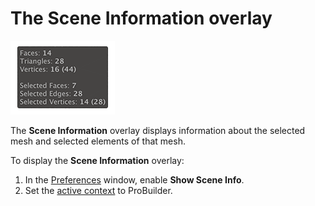 # The Scene Information overlay

![The Scene Information overlay](images/show-scene-info.png)

The **Scene Information** overlay displays information about the selected mesh and selected elements of that mesh.

To display the **Scene Information** overlay:

1. In the [Preferences](preferences.md#info_overlay) window, enable **Show Scene Info**.
1. Set the [active context](modes.md) to ProBuilder.

